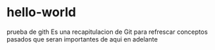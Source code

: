 # hello-world
prueba de gith
Es una recapitulacion de Git para refrescar conceptos pasados que seran importantes de aqui en adelante 
